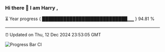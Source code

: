 ### Hi there 👋 I am Harry , 

⏳ Year progress { ████████████████████████████▁▁ } 94.81 %

---

⏰ Updated on Thu, 12 Dec 2024 23:53:05 GMT

![Progress Bar CI](https://github.com/duykhang68/duykhang68/workflows/Progress%20Bar%20CI/badge.svg)
